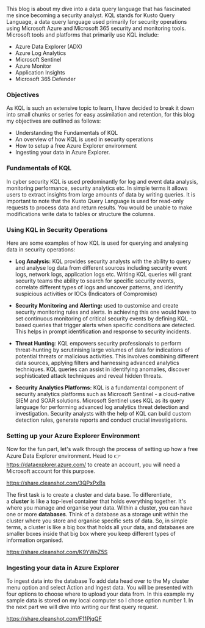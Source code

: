 This blog is about my dive into a data query language that has fascinated me since becoming a security analyst. KQL stands for Kusto Query Language, a data query language used primarily for security operations using Microsoft Azure and Microsoft 365 security and monitoring tools. Microsoft tools and platforms that primarily use KQL include: 

- Azure Data Explorer (ADX) 
- Azure Log Analytics
- Microsoft Sentinel
- Azure Monitor
- Application Insights
- Microsoft 365 Defender

### Objectives
As KQL is such an extensive topic to learn, I have decided to break it down into small chunks or series for easy assimilation and retention, for this blog my objectives are outlined as follows:

- Understanding the Fundamentals of KQL
- An overview of how KQL is used in security operations
- How to setup a free Azure Explorer environment
- Ingesting your data in Azure Explorer.


### Fundamentals of KQL
In cyber security KQL is used predominantly for log and event data analysis, monitoring performance, security analytics etc. In simple terms it allows users to extract insights from large amounts of data by writing queries. It is important to note that the Kusto Query Language is used for read-only requests to process data and return results. You would be unable to make modifications write data to tables or structure the columns. 

### Using KQL in Security Operations
Here are some examples of how KQL is used for querying and analysing data in security operations:

- **Log Analysis:** KQL provides security analysts with the ability to query and analyse log data from different sources including security event logs, network logs, application logs etc. Writing KQL queries will grant security teams the ability to search for specific security events, correlate different types of logs and uncover patterns, and identify suspicious activities or IOCs (Indicators of Compromise)  

- **Security Monitoring and Alerting:** used to customise and create security monitoring rules and alerts. In achieving this one would have to set continuous monitoring of critical security events by defining KQL - based queries that trigger alerts when specific conditions are detected. This helps in prompt identification and response to security incidents.

- **Threat Hunting**: KQL empowers security professionals to perform threat-hunting by scrutinising large volumes of data for indications of potential threats or malicious activities. This involves combining different data sources, applying filters and harnessing advanced analytics techniques. KQL queries can assist in identifying anomalies, discover sophisticated attack techniques and reveal hidden threats.

- **Security Analytics Platforms:** KQL is a fundamental component of security analytics platforms such as Microsoft Sentinel - a cloud-native SIEM and SOAR solutions. Microsoft Sentinel uses KQL as its query language for performing advanced log analytics threat detection and investigation. Security analysts with the help of KQL can build custom detection rules, generate reports and conduct crucial investigations.


### Setting up your Azure Explorer Environment
Now for the fun part, let's walk through the process of setting up how a free Azure Data Explorer environment. Head to 👉  https://dataexplorer.azure.com/  to create an account, you will need a Microsoft account for this purpose.

https://share.cleanshot.com/3QPxPxBs

The first task is to create a cluster and data base. To differentiate, a **cluster** is like a top-level container that holds everything together. It's where you manage and organise your data. Within a cluster, you can have one or more **databases**. Think of a database as a storage unit within the cluster where you store and organise specific sets of data. So, in simple terms, a cluster is like a big box that holds all your data, and databases are smaller boxes inside that big box where you keep different types of information organised.

https://share.cleanshot.com/K9YWnZ5S

### Ingesting your data in Azure Explorer
To ingest data into the database To add data head over to the My cluster menu option and select Action and Ingest data. You will be presented with four options to choose where to upload your data from. In this example my sample data is stored on my local computer so I chose option number 1. In the next part we will dive into writing our first query request. 

https://share.cleanshot.com/F11PjqQF


